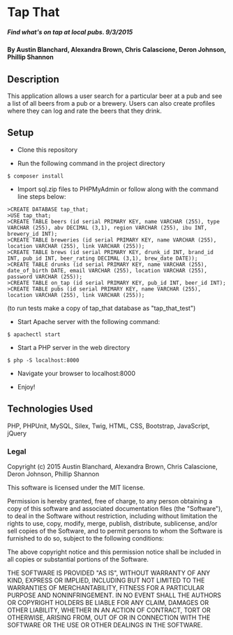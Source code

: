 # Tap That

##### Find what's on tap at local pubs. 9/3/2015

#### By Austin Blanchard, Alexandra Brown, Chris Calascione, Deron Johnson, Phillip Shannon

## Description

This application allows a user search for a particular beer at a pub and see a list of all beers from a pub or a brewery. Users can also create profiles where they can log and rate the beers that they drink.

## Setup
* Clone this repository

* Run the following command in the project directory
```console
$ composer install
```

* Import sql.zip files to PHPMyAdmin or follow along with the command line steps below:

```console
>CREATE DATABASE tap_that;
>USE tap_that;
>CREATE TABLE beers (id serial PRIMARY KEY, name VARCHAR (255), type VARCHAR (255), abv DECIMAL (3,1), region VARCHAR (255), ibu INT, brewery_id INT);
>CREATE TABLE breweries (id serial PRIMARY KEY, name VARCHAR (255), location VARCHAR (255), link VARCHAR (255));
>CREATE TABLE brews (id serial PRIMARY KEY, drunk_id INT, brand_id INT, pub_id INT, beer_rating DECIMAL (3,1), brew_date DATE));
>CREATE TABLE drunks (id serial PRIMARY KEY, name VARCHAR (255), date_of_birth DATE, email VARCHAR (255), location VARCHAR (255), password VARCHAR (255));
>CREATE TABLE on_tap (id serial PRIMARY KEY, pub_id INT, beer_id INT);
>CREATE TABLE pubs (id serial PRIMARY KEY, name VARCHAR (255), location VARCHAR (255), link VARCHAR (255));
```
(to run tests make a copy of tap_that database as "tap_that_test")

* Start Apache server with the following command:
```console
$ apachectl start
```

* Start a PHP server in the web directory
```console
$ php -S localhost:8000
```

* Navigate your browser to localhost:8000

* Enjoy!

## Technologies Used

PHP, PHPUnit, MySQL, Silex, Twig, HTML, CSS, Bootstrap, JavaScript, jQuery

### Legal

Copyright (c) 2015 Austin Blanchard, Alexandra Brown, Chris Calascione, Deron Johnson, Phillip Shannon

This software is licensed under the MIT license.

Permission is hereby granted, free of charge, to any person obtaining a copy
of this software and associated documentation files (the "Software"), to deal
in the Software without restriction, including without limitation the rights
to use, copy, modify, merge, publish, distribute, sublicense, and/or sell
copies of the Software, and to permit persons to whom the Software is
furnished to do so, subject to the following conditions:

The above copyright notice and this permission notice shall be included in
all copies or substantial portions of the Software.

THE SOFTWARE IS PROVIDED "AS IS", WITHOUT WARRANTY OF ANY KIND, EXPRESS OR
IMPLIED, INCLUDING BUT NOT LIMITED TO THE WARRANTIES OF MERCHANTABILITY,
FITNESS FOR A PARTICULAR PURPOSE AND NONINFRINGEMENT. IN NO EVENT SHALL THE
AUTHORS OR COPYRIGHT HOLDERS BE LIABLE FOR ANY CLAIM, DAMAGES OR OTHER
LIABILITY, WHETHER IN AN ACTION OF CONTRACT, TORT OR OTHERWISE, ARISING FROM,
OUT OF OR IN CONNECTION WITH THE SOFTWARE OR THE USE OR OTHER DEALINGS IN
THE SOFTWARE.
